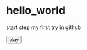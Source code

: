 # hello_world
start step
my first try in github


<audio id="n0" src="https://raw.githubusercontent.com/huda2017/hello_world/master/results-mask_cyclegan_esd_spk20-neutral-sad/converted_audio/n0.wav"></audio><button onclick="playAudio('n0')" type="button">play</button>


